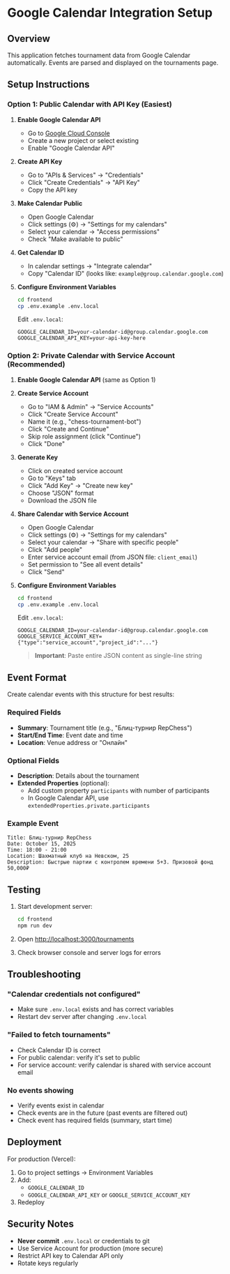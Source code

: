 # Google Calendar Integration Setup

## Overview

This application fetches tournament data from Google Calendar automatically. Events are parsed and displayed on the tournaments page.

## Setup Instructions

### Option 1: Public Calendar with API Key (Easiest)

1. **Enable Google Calendar API**
   - Go to [Google Cloud Console](https://console.cloud.google.com/)
   - Create a new project or select existing
   - Enable "Google Calendar API"

2. **Create API Key**
   - Go to "APIs & Services" → "Credentials"
   - Click "Create Credentials" → "API Key"
   - Copy the API key

3. **Make Calendar Public**
   - Open Google Calendar
   - Click settings (⚙️) → "Settings for my calendars"
   - Select your calendar → "Access permissions"
   - Check "Make available to public"

4. **Get Calendar ID**
   - In calendar settings → "Integrate calendar"
   - Copy "Calendar ID" (looks like: `example@group.calendar.google.com`)

5. **Configure Environment Variables**
   ```bash
   cd frontend
   cp .env.example .env.local
   ```
   Edit `.env.local`:
   ```
   GOOGLE_CALENDAR_ID=your-calendar-id@group.calendar.google.com
   GOOGLE_CALENDAR_API_KEY=your-api-key-here
   ```

### Option 2: Private Calendar with Service Account (Recommended)

1. **Enable Google Calendar API** (same as Option 1)

2. **Create Service Account**
   - Go to "IAM & Admin" → "Service Accounts"
   - Click "Create Service Account"
   - Name it (e.g., "chess-tournament-bot")
   - Click "Create and Continue"
   - Skip role assignment (click "Continue")
   - Click "Done"

3. **Generate Key**
   - Click on created service account
   - Go to "Keys" tab
   - Click "Add Key" → "Create new key"
   - Choose "JSON" format
   - Download the JSON file

4. **Share Calendar with Service Account**
   - Open Google Calendar
   - Click settings (⚙️) → "Settings for my calendars"
   - Select your calendar → "Share with specific people"
   - Click "Add people"
   - Enter service account email (from JSON file: `client_email`)
   - Set permission to "See all event details"
   - Click "Send"

5. **Configure Environment Variables**
   ```bash
   cd frontend
   cp .env.example .env.local
   ```
   Edit `.env.local`:
   ```
   GOOGLE_CALENDAR_ID=your-calendar-id@group.calendar.google.com
   GOOGLE_SERVICE_ACCOUNT_KEY={"type":"service_account","project_id":"..."}
   ```
   > **Important**: Paste entire JSON content as single-line string

## Event Format

Create calendar events with this structure for best results:

### Required Fields
- **Summary**: Tournament title (e.g., "Блиц-турнир RepChess")
- **Start/End Time**: Event date and time
- **Location**: Venue address or "Онлайн"

### Optional Fields
- **Description**: Details about the tournament
- **Extended Properties** (optional):
  - Add custom property `participants` with number of participants
  - In Google Calendar API, use `extendedProperties.private.participants`

### Example Event
```
Title: Блиц-турнир RepChess
Date: October 15, 2025
Time: 18:00 - 21:00
Location: Шахматный клуб на Невском, 25
Description: Быстрые партии с контролем времени 5+3. Призовой фонд 50,000₽
```

## Testing

1. Start development server:
   ```bash
   cd frontend
   npm run dev
   ```

2. Open [http://localhost:3000/tournaments](http://localhost:3000/tournaments)

3. Check browser console and server logs for errors

## Troubleshooting

### "Calendar credentials not configured"
- Make sure `.env.local` exists and has correct variables
- Restart dev server after changing `.env.local`

### "Failed to fetch tournaments"
- Check Calendar ID is correct
- For public calendar: verify it's set to public
- For service account: verify calendar is shared with service account email

### No events showing
- Verify events exist in calendar
- Check events are in the future (past events are filtered out)
- Check event has required fields (summary, start time)

## Deployment

For production (Vercel):

1. Go to project settings → Environment Variables
2. Add:
   - `GOOGLE_CALENDAR_ID`
   - `GOOGLE_CALENDAR_API_KEY` or `GOOGLE_SERVICE_ACCOUNT_KEY`
3. Redeploy

## Security Notes

- **Never commit** `.env.local` or credentials to git
- Use Service Account for production (more secure)
- Restrict API key to Calendar API only
- Rotate keys regularly
